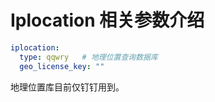 # Iplocation 相关参数介绍


```yaml
iplocation:
  type: qqwry   # 地理位置查询数据库
  geo_license_key: ""
```



地理位置库目前仅钉钉用到。